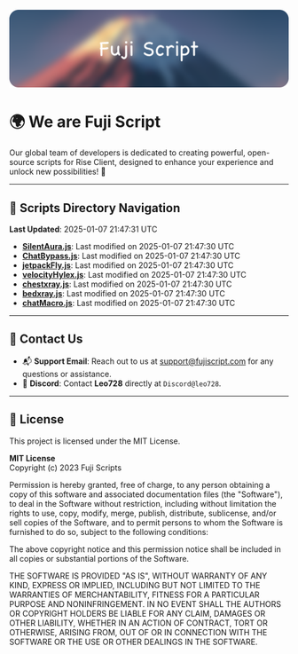 ![Banner](.github/b.webp)

# 🌍 **We are Fuji Script**

Our global team of developers is dedicated to creating powerful, open-source scripts for Rise Client, designed to enhance your experience and unlock new possibilities! 🌟

---
<!-- SCRIPTS_NAVIGATION_START -->
## 📂 **Scripts Directory Navigation**

**Last Updated**: 2025-01-07 21:47:31 UTC

- **[SilentAura.js](scripts/SilentAura.js)**: Last modified on 2025-01-07 21:47:30 UTC
- **[ChatBypass.js](scripts/ChatBypass.js)**: Last modified on 2025-01-07 21:47:30 UTC
- **[jetpackFly.js](scripts/jetpackFly.js)**: Last modified on 2025-01-07 21:47:30 UTC
- **[velocityHylex.js](scripts/velocityHylex.js)**: Last modified on 2025-01-07 21:47:30 UTC
- **[chestxray.js](scripts/chestxray.js)**: Last modified on 2025-01-07 21:47:30 UTC
- **[bedxray.js](scripts/bedxray.js)**: Last modified on 2025-01-07 21:47:30 UTC
- **[chatMacro.js](scripts/chatMacro.js)**: Last modified on 2025-01-07 21:47:30 UTC

<!-- SCRIPTS_NAVIGATION_END -->

---

## 💬 **Contact Us**  
- 📬 **Support Email**: Reach out to us at [support@fujiscript.com](mailto:support@fujiscript.com) for any questions or assistance.  
- 💬 **Discord**: Contact **Leo728** directly at `Discord@leo728`.

---

## 📜 **License**

This project is licensed under the MIT License.  

**MIT License**  
Copyright (c) 2023 Fuji Scripts  

Permission is hereby granted, free of charge, to any person obtaining a copy of this software and associated documentation files (the "Software"), to deal in the Software without restriction, including without limitation the rights to use, copy, modify, merge, publish, distribute, sublicense, and/or sell copies of the Software, and to permit persons to whom the Software is furnished to do so, subject to the following conditions:  

The above copyright notice and this permission notice shall be included in all copies or substantial portions of the Software.  

THE SOFTWARE IS PROVIDED "AS IS", WITHOUT WARRANTY OF ANY KIND, EXPRESS OR IMPLIED, INCLUDING BUT NOT LIMITED TO THE WARRANTIES OF MERCHANTABILITY, FITNESS FOR A PARTICULAR PURPOSE AND NONINFRINGEMENT. IN NO EVENT SHALL THE AUTHORS OR COPYRIGHT HOLDERS BE LIABLE FOR ANY CLAIM, DAMAGES OR OTHER LIABILITY, WHETHER IN AN ACTION OF CONTRACT, TORT OR OTHERWISE, ARISING FROM, OUT OF OR IN CONNECTION WITH THE SOFTWARE OR THE USE OR OTHER DEALINGS IN THE SOFTWARE.  
